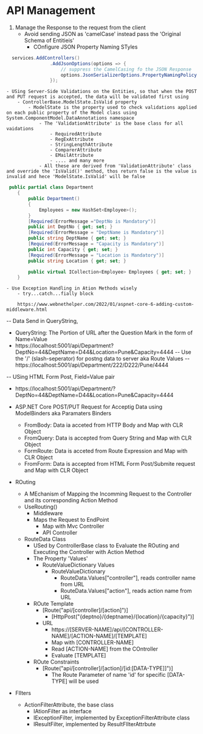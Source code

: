﻿# API Management
1. Manage the Response to the request from the client
	- Avoid sending JSON as 'camelCase' instead pass the 'Original Schema of Entitieis'
		- COnfigure JSON Property Naming STyles
```` csharp
  services.AddControllers()
                .AddJsonOptions(options => {
                    // suppress the CamelCasing fo the JSON Response
                    options.JsonSerializerOptions.PropertyNamingPolicy = null;
                });
````
    - USing Server-Side Validations on the Entities, so that when the POST and PUT request is accepted, the data will be validated first using 
        - ControllerBase.ModelState.IsValid property
            - ModelState is the property used to check validations applied on each public property of the Model class using System.ComponentModel.DataAnnotations namespace
                - The 'ValidationAttribute' is the base class for all vaidations
                    - RequiredAttribute
                    - RegExAttribute
                    - StringLengthAttribute
                    - ComparerAttribute
                    - EMailAttribute
                    - .... and many more
                - All these are derived from 'ValidationAttribute' class and override the 'IsValid()' method, thos return false is the value is invalid and hece 'ModelState.IsValid' will be false 
```` csharp
 public partial class Department
    {
        public Department()
        {
            Employees = new HashSet<Employee>();
        }
        [Required(ErrorMessage ="DeptNo is Mandatory")]
        public int DeptNo { get; set; }
        [Required(ErrorMessage = "DeptName is Mandatory")]
        public string DeptName { get; set; }
        [Required(ErrorMessage = "Capacity is Mandatory")]
        public int Capacity { get; set; }
        [Required(ErrorMessage = "Location is Mandatory")]
        public string Location { get; set; }

        public virtual ICollection<Employee> Employees { get; set; }
    }
````

    - Use Exception Handling in Ation Methods wisely 
        - try...catch...fially block

        https://www.webnethelper.com/2022/01/aspnet-core-6-adding-custom-middleware.html


-- Data Send in QueryString,
- QueryString: The Portion of URL after the Question Mark in the form of Name=Value 
- https://localhost:5001/api/Department?DeptNo=44&DeptName=D44&Location=Pune&Capacity=4444 
-- Use the '/' (slash-seperator) for postng data to server aka Route Values
-- https://localhost:5001/api/Department/222/D222/Pune/4444

-- USing HTML Form Post, Field=Value pair
- https://localhost:5001/api/Department/?DeptNo=44&DeptName=D44&Location=Pune&Capacity=4444 

- ASP.NET Core POST/PUT Request for Acceptig Data using ModelBinders aka Paramaters Binders
    - FromBody: Data ia acceted from HTTP Body and Map with CLR Object
    - FromQuery: Data is accepted from Query String and  Map with CLR Object
    - FormRoute: Data is acceted from Route Expression and Map with CLR Object
    - FromForm: Data is accepted from HTML Form Post/Submite request and Map with CLR Object

- ROuting
    - A MEchanism of Mapping the Incomming Request to the Controller and its corresponding Action Method
    - UseRouting()
        - Middleware 
        - Maps the Request to EndPoint
            - Map with Mvc Controller
            - API Controller
    - RouteData Class
        - USed by ControllerBase class to Evaluate the ROuting and Executing the Controller with Action Method
        - The Property 'Values'
            - RouteValueDictionary Values 
                - RouteValueDictionary
                    - RouteData.Values["controller"], reads controller name from URL
                    - RouteData.Values["action"], reads action name from URL
        - ROute Template
            - [Route("api/[controller]/[action]")]
                - [HttpPost("{deptno}/{deptname}/{location}/{capacity}")]
            - URL 
                - https://[SERVER-NAME]/api/[CONTROLLER-NAME]/[ACTION-NAME]/[TEMPLATE]
                - Map with [CONTROLLER-NAME]
                - Read [ACTION-NAME] from the COntroller
                - Evaluate [TEMPLATE]
        - ROute Constraints
            - [Route("api/[controller]/[action]/[id:[DATA-TYPE]]")]
                - The Route Parameter of name 'id' for specific [DATA-TYPE] will be used  

- FIlters
    - ActionFilterAttribute, the base class
        - IAtionFilter as interface
        - IExceptionFilter, implemented by ExceptionFilterAttribute class
        - IResultFilter, implemented by ResultFIlterAttrbute 

